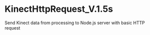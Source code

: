 # KinectHttpRequest_V.1.5s
Send Kinect data from processing to Node.js server with basic HTTP request
